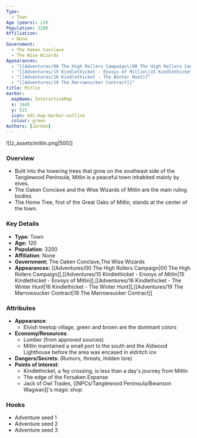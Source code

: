 ```yaml
---
Type:
  - Town
Age (years): 120
Population: 3200
Affiliation:
  - None
Government:
  - The Oaken Conclave
  - The Wise Wizards
Appearances:
  - "[[Adventures/00 The High Rollers Campaign\|00 The High Rollers Campaign]]"
  - "[[Adventures/15 Kindlethicket - Envoys of Mitlin\|15 Kindlethicket - Envoys of Mitlin]]"
  - "[[Adventures/16 Kindlethicket - The Winter Hunt]]"
  - "[[Adventures/19 The Marrowsucker Contract]]"
title: Mitlin
marker:
  mapName: InteractiveMap
  x: 1645
  y: 515
  icon: mdi:map-marker-outline
  colour: green
Authors: [Jordan]
---
```

![[z_assets/mitlin.png|500]]

### Overview
- Built into the towering trees that grow on the southeast side of the Tanglewood Peninsula, Mitlin is a peaceful town inhabited mainly by elves. 
- The Oaken Conclave and the Wise Wizards of Mitlin are the main ruling bodies. 
- The Home Tree, first of the Great Oaks of Mitlin, stands at the center of the town.

### Key Details
- **Type**: Town
- **Age:** 120
- **Population**: 3200
- **Affiliation**: None
- **Government:** The Oaken Conclave,The Wise Wizards
- **Appearances:**  [[Adventures/00 The High Rollers Campaign\|00 The High Rollers Campaign]],[[Adventures/15 Kindlethicket - Envoys of Mitlin\|15 Kindlethicket - Envoys of Mitlin]],[[Adventures/16 Kindlethicket - The Winter Hunt\|16 Kindlethicket - The Winter Hunt]],[[Adventures/19 The Marrowsucker Contract\|19 The Marrowsucker Contract]]

### Attributes
- **Appearance**: 
	- Elvish treetop village, green and brown are the dominant colors
- **Economy/Resources**: 
	- Lumber (from approved sources)
	- Mitlin maintained a small port to the south and the Aldwood Lighthouse before the area was encased in eldritch ice
- **Dangers/Secrets**: (Rumors, threats, hidden lore)
- **Points of Interest**: 
	- Kindlethicket, a fey crossing, is less than a day's journey from Mitlin
	- The edge of the Forsaken Expanse
	- Jack of Owl Trades, [[NPCs/Tanglewood Peninsula/Bwanson Wagwan]]'s magic shop

### Hooks
- Adventure seed 1
- Adventure seed 2
- Adventure seed 3